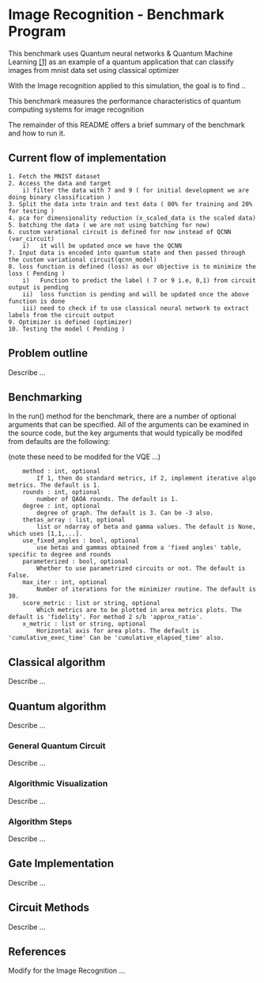 # Image Recognition - Benchmark Program

This benchmark uses Quantum neural networks & Quantum Machine Learning  [[1]](#references) as an example of a quantum application that can classify images from mnist data set using classical optimizer

With the Image recognition applied to this simulation, the goal is to find ..

This benchmark measures the performance characteristics of quantum computing systems for image recognition

The remainder of this README offers a brief summary of the benchmark and how to run it.  


## Current flow of implementation

    1. Fetch the MNIST dataset
    2. Access the data and target  
        i) filter the data with 7 and 9 ( for initial development we are doing binary classification )
    3. Split the data into train and test data ( 80% for training and 20% for testing )
    4. pca for dimensionality reduction (x_scaled_data is the scaled data)
    5. batching the data ( we are not using batching for now)
    6. custom varational circuit is defined for now instead of QCNN (var_circuit)
        i)   it will be updated once we have the QCNN
    7. Input data is encoded into quantum state and then passed through the custom variational circuit(qcnn_model)
    8. loss function is defined (loss) as our objective is to minimize the loss ( Pending )
        i)   Function to predict the label ( 7 or 9 i.e, 0,1) from circuit output is pending
        ii)  loss function is pending and will be updated once the above function is done
        iii) need to check if to use classical neural network to extract labels from the circuit output
    9. Optimizer is defined (optimizer) 
    10. Testing the model ( Pending )

## Problem outline

Describe ...



## Benchmarking

In the run() method for the benchmark, there are a number of optional arguments that can be specified. All of the arguments can be examined in the source code, but the key arguments that would typically be modifed from defaults are the following:

(note these need to be modifed for the VQE ...)

```
    method : int, optional
        If 1, then do standard metrics, if 2, implement iterative algo metrics. The default is 1.
    rounds : int, optional
        number of QAOA rounds. The default is 1.
    degree : int, optional
        degree of graph. The default is 3. Can be -3 also.
    thetas_array : list, optional
        list or ndarray of beta and gamma values. The default is None, which uses [1,1,...].
    use_fixed_angles : bool, optional
        use betas and gammas obtained from a 'fixed angles' table, specific to degree and rounds
    parameterized : bool, optional
        Whether to use parametrized circuits or not. The default is False.
    max_iter : int, optional
        Number of iterations for the minimizer routine. The default is 30.
    score_metric : list or string, optional
        Which metrics are to be plotted in area metrics plots. The default is 'fidelity'. For method 2 s/b 'approx_ratio'.
    x_metric : list or string, optional
        Horizontal axis for area plots. The default is 'cumulative_exec_time' Can be 'cumulative_elapsed_time' also.
```

## Classical algorithm

Describe ...

## Quantum algorithm

Describe ...

### General Quantum Circuit

Describe ...

### Algorithmic Visualization

Describe ...

### Algorithm Steps

Describe ...

## Gate Implementation

Describe ...

## Circuit Methods

Describe ...

## References

Modify for the Image Recognition ...


